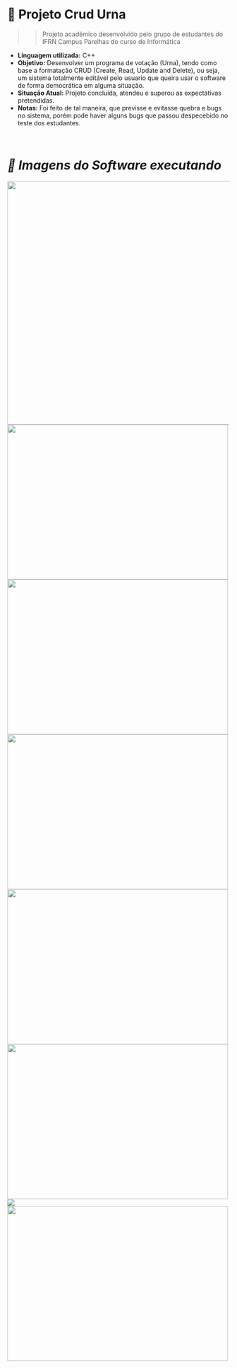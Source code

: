 # 📍 Projeto Crud Urna
>> Projeto acadêmico desenvolvido pelo grupo de estudantes do IFRN Campus Parelhas do curso de Informática
- **Linguagem utilizada:** C++
- **Objetivo:** Desenvolver um programa de votação (Urna), tendo como base a formatação CRUD (Create, Read, Update and Delete), ou seja, um sistema totalmente editável pelo usuario que queira usar
o software de forma democrática em alguma situação.
- **Situação Atual:** Projeto concluída, atendeu e superou as expectativas pretendidas.
- **Notas:** Foi feito de tal maneira, que previsse e evitasse quebra e bugs no sistema, porém pode haver alguns bugs que passou despecebido no teste dos estudantes.

<div>
<br>
<h1><i> 📸 Imagens do Software executando </i></h1>
<img src = "https://user-images.githubusercontent.com/93408918/189507326-1a713916-36ac-40df-9035-d869f7aa34d3.png" height="550px" width="1000px">
<img src = "https://user-images.githubusercontent.com/93408918/189508857-c0b092c9-e7da-485d-935f-d9fac7c60f8c.png" height="350px" width="500px">
<img src = "https://user-images.githubusercontent.com/93408918/189508656-4ec64def-1fe9-40f2-a85d-0264d1cdfc12.png" height="350px" width="500px">
<img src = "https://user-images.githubusercontent.com/93408918/189508878-7593ac88-79c3-43f4-a00d-6e6fb40b47cd.png" height="350px" width="500px">
<img src = "https://user-images.githubusercontent.com/93408918/189508767-bfc2f672-76fd-4217-8d75-ddddf2dfe0f8.png" height="350px" width="500px">
<img src = "" height="350px" width="500px">
<img src = "https://user-images.githubusercontent.com/93408918/189507326-1a713916-36ac-40df-9035-d869f7aa34d3.png">
<img src = "https://user-images.githubusercontent.com/93408918/189508600-fceaf27e-e5b7-4bba-ae4f-32ea273edf43.png" height="350px" width="500px">


